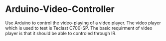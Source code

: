 # Arduino-Video-Controller
Use Arduino to control the video-playing of a video player.
The video player which is used to test is Teclast C700-SP.
The basic requirment of video player is that it should be able to controled through IR.
